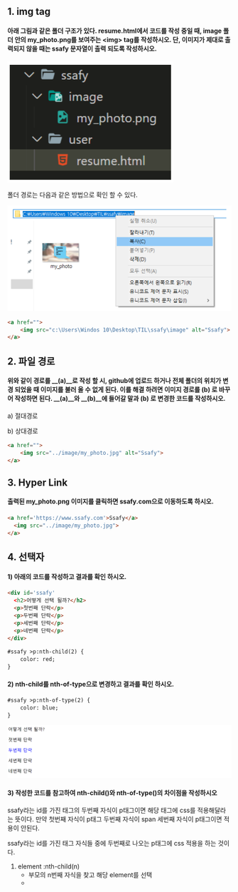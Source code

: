 ## 1. img tag

#### 아래 그림과 같은 폴더 구조가 있다. resume.html에서 코드를 작성 중일 때, image 폴더 안의 my_photo.png를 보여주는 \<img> tag를 작성하시오. 단, 이미지가 제대로 출력되지 않을 때는 ssafy 문자열이 출력 되도록 작성하시오.

![image-20220203154514705](workshop.assets/image-20220203154514705.png)

폴더 경로는 다음과 같은 방법으로 확인 할 수 있다.

![image-20220203154535349](workshop.assets/image-20220203154535349.png)

``` html
<a href="">
	<img src="c:\Users\Windos 10\Desktop\TIL\ssafy\image" alt="Ssafy">
</a>
```





## 2. 파일 경로

####  위와 같이 경로를 __(a)__로 작성 할 시, github에 업로드 하거나 전체 폴더의 위치가 변경 되었을 때 이미지를 불러 올 수 없게 된다. 이를 해결 하려면 이미지 경로를 __(b)__ 로 바꾸어 작성하면 된다. __(a)__와 __(b)__에 들어갈 말과 __(b)__ 로 변경한 코드를 작성하시오.



a) 절대경로 

b) 상대경로



``` html
<a href="">
    <img src="../image/my_photo.jpg" alt="Ssafy">
</a>    
```



## 3. Hyper Link

####  출력된 my_photo.png 이미지를 클릭하면 ssafy.com으로 이동하도록 하시오.

``` html
<a href='https://www.ssafy.com'>Ssafy</a>
  <img src="../image/my_photo.jpg">
</a>
```





## 4. 선택자

#### 1) 아래의 코드를 작성하고 결과를 확인 하시오.

``` html
<div id='ssafy'
  <h2>어떻게 선택 될까?</h2>
  <p>첫번째 단락</p>
  <p>두번째 단락</p>
  <p>세번째 단락</p>
  <p>네번째 단락</p>
</div>  
```

``` html
#ssafy >p:nth-child(2) {
	color: red;
}
```



#### 2) nth-child를 nth-of-type으로 변경하고 결과를 확인 하시오.

``` html
#ssafy >p:nth-of-type(2) {
	color: blue;
}
```

![image-20220203173955857](workshop.assets/image-20220203173955857.png)

#### 3) 작성한 코드를 참고하여 nth-child()와 nth-of-type()의 차이점을 작성하시오

ssafy라는 id를 가진 태그의 두번째 자식이 p태그이면 해당 태그에 css를 적용해달라는 뜻이다. 만약 첫번째 자식이 p태그 두번째 자식이 span 세번째 자식이 p태그이면 적용이 안된다. 



ssafy라는 id를 가진 태그 자식들 중에 두번째로 나오는 p태그에 css 적용을 하는 것이다. 



1. element :nth-child(n)
   - 부모의 n번째 자식을 찾고 해당 element를 선택
   - 